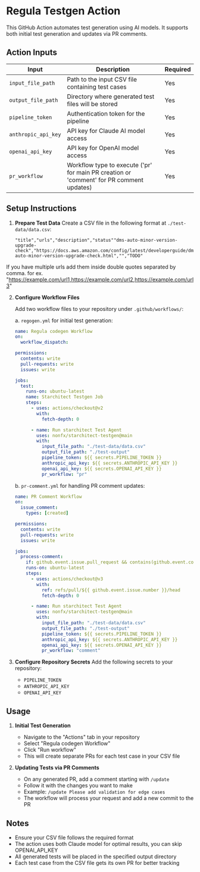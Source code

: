 # Regula Testgen Action

This GitHub Action automates test generation using AI models. It supports both initial test generation and updates via PR comments.

## Action Inputs

| Input | Description | Required | 
|-------|-------------|----------|
| `input_file_path` | Path to the input CSV file containing test cases | Yes |
| `output_file_path` | Directory where generated test files will be stored | Yes |
| `pipeline_token` | Authentication token for the pipeline | Yes |
| `anthropic_api_key` | API key for Claude AI model access | Yes |
| `openai_api_key` | API key for OpenAI model access | Yes |
| `pr_workflow` | Workflow type to execute ('pr' for main PR creation or 'comment' for PR comment updates) | Yes |

## Setup Instructions

1. **Prepare Test Data**
   Create a CSV file in the following format at `./test-data/data.csv`:
   ```csv
   "title","urls","description","status""dms-auto-minor-version-upgrade-check","https://docs.aws.amazon.com/config/latest/developerguide/dms-auto-minor-version-upgrade-check.html","","TODO"
   ```
If you have multiple urls add them inside double quotes separated by comma. for ex.
   "https://example.com/url1,https://example.com/url2,https://example.com/url3"
   

2. **Configure Workflow Files**
   
   Add two workflow files to your repository under `.github/workflows/`:

   a. `regogen.yml` for initial test generation:
   ```yaml
   name: Regula codegen Workflow
   on:
     workflow_dispatch:
   
   permissions:
     contents: write
     pull-requests: write
     issues: write
   
   jobs:
     test:
       runs-on: ubuntu-latest
       name: Starchitect Testgen Job
       steps:
         - uses: actions/checkout@v2
           with:
             fetch-depth: 0
   
         - name: Run starchitect Test Agent
           uses: nonfx/starchitect-testgen@main
           with:
             input_file_path: "./test-data/data.csv"
             output_file_path: "./test-output"
             pipeline_token: ${{ secrets.PIPELINE_TOKEN }}
             anthropic_api_key: ${{ secrets.ANTHROPIC_API_KEY }}
             openai_api_key: ${{ secrets.OPENAI_API_KEY }}
             pr_workflow: "pr"
   ```

   b. `pr-comment.yml` for handling PR comment updates:
   ```yaml
   name: PR Comment Workflow
   on:
     issue_comment:
       types: [created]
   
   permissions:
     contents: write
     pull-requests: write
     issues: write
   
   jobs:
     process-comment:
       if: github.event.issue.pull_request && contains(github.event.comment.body, '/update')
       runs-on: ubuntu-latest
       steps:
         - uses: actions/checkout@v3
           with:
             ref: refs/pull/${{ github.event.issue.number }}/head
             fetch-depth: 0
   
         - name: Run starchitect Test Agent
           uses: nonfx/starchitect-testgen@main
           with:
             input_file_path: "./test-data/data.csv"
             output_file_path: "./test-output"
             pipeline_token: ${{ secrets.PIPELINE_TOKEN }}
             anthropic_api_key: ${{ secrets.ANTHROPIC_API_KEY }}
             openai_api_key: ${{ secrets.OPENAI_API_KEY }}
             pr_workflow: "comment"
   ```

3. **Configure Repository Secrets**
   Add the following secrets to your repository:
   - `PIPELINE_TOKEN`
   - `ANTHROPIC_API_KEY`
   - `OPENAI_API_KEY`

## Usage

1. **Initial Test Generation**
   - Navigate to the "Actions" tab in your repository
   - Select "Regula codegen Workflow"
   - Click "Run workflow"
   - This will create separate PRs for each test case in your CSV file

2. **Updating Tests via PR Comments**
   - On any generated PR, add a comment starting with `/update`
   - Follow it with the changes you want to make
   - Example: `/update Please add validation for edge cases`
   - The workflow will process your request and add a new commit to the PR

## Notes
- Ensure your CSV file follows the required format
- The action uses both Claude model for optimal results, you can skip OPENAI_API_KEY
- All generated tests will be placed in the specified output directory
- Each test case from the CSV file gets its own PR for better tracking